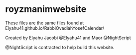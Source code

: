 # royzmanimwebsite
These files are the same files found at Elyahu41.github.io/RabbiOvadiahYosefCalendar/

Created by Elyahu Jacobi @Elyahu41 and Maor @NightScript

@NightScript is contracted to help build this website.
